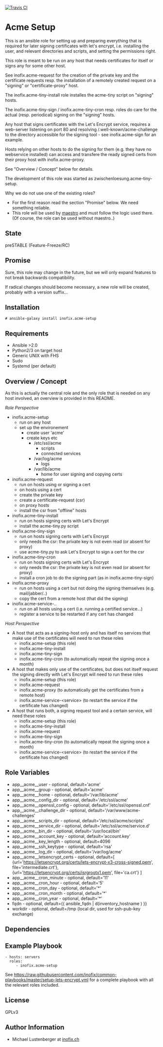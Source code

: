 [![Travis CI](https://img.shields.io/travis/inofix/ansible-acme-setup.svg?style=flat)](http://travis-ci.org/inofix/ansible-acme-setup)

Acme Setup
==========

This is an ansible role for setting up and preparing everything that is
required for later signing certificates with let's encrypt, i.e.
installing the user, and relevant directories and scripts, and setting
the permissions right.

This role is meant to be run on any host that needs certificates for itself
or signs any for some other host.

See inofix.acme-request for the creation of the private key and the
certificate requests resp. the installation of a remotely created
request on a "signing" or "certificate-proxy" host.

The inofix.acme-tiny-install role installes the acme-tiny script on
"signing" hosts.

The inofix.acme-tiny-sign / inofix.acme-tiny-cron resp. roles do care
for the actual (resp. periodical) signing on the "signing" hosts.

Any host that signs certificates with the Let's Encrypt service, requires a web-server listening on port 80 and resolving /.well-known/acme-challenge to the directory accessible for the signing tool - see inofix.acme-sign for an example.

Hosts relying on other hosts to do the signing for them (e.g. they
have no webservice installed) can access and transfere the ready
signed certs from their proxy host with inofix.acme-proxy.

See "Overview / Concept" below for details.

The development of this role was started as zwischenloesung.acme-tiny-setup.

Why we do not use one of the existing roles?

* For the first reason read the section "Promise" below. We need something reliable.
* This role will be used by [maestro](https://github.com/inofix/maestro) and must follow the logic used there. (Of course, the role can be used without maestro..)


State
-----

preSTABLE (Feature-Freeze/RC)


Promise
-------

Sure, this role may change in the future, but we will only expand features to not break backwards compatibility.

If radical changes should become necessary, a new role will be created, probably with a version suffix...

Installation
------------

    # ansible-galaxy install inofix.acme-setup

Requirements
------------

* Ansible >2.0
* Python2/3 on target host
* Generic UNIX with FHS
* Sudo
* Systemd (per default)


Overview / Concept
------------------

As this is actually the central role and the only role that is needed on any host involved, an overview is provided in this README. 


_Role Perspective_

* inofix.acme-setup
  * run on any host
  * set up the environement
    * create user 'acme'
    * create keys etc
      * /etc/ssl/acme
        * scripts
        * connected services
      * /var/log/acme
        * logs
      * /var/lib/acme
        * home for user signing and copying certs
* inofix.acme-request
  * run on hosts using or signing a cert
  * on hosts using a cert
   * create the private key
   * create a certificate-request (csr)
  * on proxy hosts
   * install the csr from "offline" hosts
* inofix.acme-tiny-install
  * run on hosts signing certs with Let's Encrypt
  * install the acme-tiny.py script
* inofix.acme-tiny-sign
  * run on hosts signing certs with Let's Encrypt
   * only needs the csr: the private key is not even read (or absent for proxy)
  * use acme-tiny.py to ask Let's Encrypt to sign a cert for the csr
* inofix.acme-tiny-cron
  * run on hosts signing certs with Let's Encrypt
   * only needs the csr: the private key is not even read (or absent for proxy)
  * install a cron job to do the signing part (as in inofix.acme-tiny-sign)
* inofix.acme-proxy
  * run on hosts using a cert but not doing the signing themselves (e.g. mail/jabber/..)
  * copy the cert from a remote host (that did the signing)
* inofix.acme-service-..
  * run on all hosts using a cert (i.e. running a certified service...)
  * register a service to be restarted if any cert has changed


_Host Perspective_

* A host that acts as a signing-host only and has itself no services that make use of the certificates will need to run these roles
  * inofix.acme-setup (this role)
  * inofix.acme-tiny-install
  * inofix.acme-tiny-sign
  * inofix.acme-tiny-cron (to automatically repeat the signing once a month)
* A host that makes only use of the certificates, but does not itself request the signing directly with Let's Encrypt will need to run these roles
  * inofix.acme-setup (this role)
  * inofix.acme-request
  * inofix.acme-proxy (to automatically get the certificates from a remote host)
  * inofix.acme-service-\<service\> (to restart the service if the certificate has changed)
* A host that runs both, a signing request tool and a certain service, will need these roles
  * inofix.acme-setup (this role)
  * inofix.acme-tiny-install
  * inofix.acme-request
  * inofix.acme-tiny-sign
  * inofix.acme-tiny-cron (to automatically repeat the signing once a month)
  * inofix.acme-service-\<service\> (to restart the service if the certificate has changed)


Role Variables
--------------

* app\_\_acme\_\_user - optional, default='acme'
* app\_\_acme\_\_group - optional, default='acme'
* app\_\_acme\_\_home - optional, default='/var/lib/acme'
* app\_\_acme\_\_config\_dir - optional, default='/etc/ssl/acme'
* app\_\_acme\_\_openssl\_config - optional, default='/etc/ssl/openssl.cnf'
* app\_\_acme\_\_challenge\_dir - optional, default='/var/www/acme-challenges'
* app\_\_acme\_\_scripts\_dir - optional, default='/etc/ssl/acme/scripts'
* app\_\_acme\_\_service\_dir - optional, default='/etc/ssl/acme/service.d'
* app\_\_acme\_\_bin\_dir - optional, default='/usr/local/bin'
* app\_\_acme\_\_account\_key - optional, default='account.key'
* app\_\_acme\_\_key\_length - optional, default=4096
* app\_\_acme\_\_ssh\_keytype - optional, default='rsa'
* app\_\_acme\_\_log\_dir - optional, default='/var/log/acme'
* app\_\_acme\_\_letsencrypt\_certs - optional, default=[ {url='https://letsencrypt.org/certs/lets-encrypt-x3-cross-signed.pem', file='intermediate.crt'}, {url='https://letsencrypt.org/certs/isrgrootx1.pem', file='ca.crt'} ]
* app\_\_acme\_\_cron\_minute - optional, default='11'
* app\_\_acme\_\_cron\_hour - optional, default='5'
* app\_\_acme\_\_cron\_day - optional, default='\*'
* app\_\_acme\_\_cron\_month - optional, default='\*'
* app\_\_acme\_\_cron\_year - optional, default='\*'
* fqdn - optional, default={{ ansible\_fqdn | d(inventory\_hostname ) }}
* workdir - optional, default=/tmp (local dir, used for ssh-pub-key exchange)

Dependencies
------------


Example Playbook
----------------

    - hosts: servers
      roles:
         - inofix.acme-setup

See https://raw.githubusercontent.com/inofix/common-playbooks/master/setup-lets-encrypt.yml for a complete playbook with all the relevant roles included.

License
-------

GPLv3


Author Information
------------------

* Michael Lustenberger at [inofix.ch](http://www.inofix.ch)
